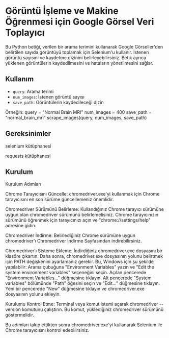 # Görüntü İşleme ve Makine Öğrenmesi için Google Görsel Veri Toplayıcı

Bu Python betiği, verilen bir arama terimini kullanarak Google Görseller'den belirtilen sayıda görüntüyü toplamak için Selenium'u kullanır. İstenen görüntü sayısını ve kaydetme dizinini belirleyebilirsiniz. Betik ayrıca yüklenen görüntülerin kaydedilmesini ve hataların yönetilmesini sağlar.

## Kullanım

- `query`: Arama terimi
- `num_images`: İstenen görüntü sayısı
- `save_path`: Görüntülerin kaydedileceği dizin

Örneğin:
query = "Normal Brain MRI"
num_images = 400
save_path = "normal_brain_mri"
scrape_images(query, num_images, save_path)

## Gereksinimler

selenium kütüphanesi


requests kütüphanesi


## Kurulum
Kurulum Adımları

  Chrome Tarayıcısını Güncelle: chromedriver.exe'yi kullanmak için Chrome tarayıcısını en son sürüme güncellemeniz önemlidir.

  Chromedriver Sürümünü Belirleme: Kullandığınız Chrome tarayıcı sürümüne uygun olan chromedriver sürümünü belirlemelisiniz. Chrome tarayıcınızın sürümünü öğrenmek için tarayıcınızı açın ve "chrome://settings/help" adresine gidin.

  Chromedriver İndirme: Belirlediğiniz Chrome sürümüne uygun chromedriver'ı Chromedriver İndirme Sayfasından indirebilirsiniz.

  Chromedriver'ı Sisteme Ekleme: İndirdiğiniz chromedriver.exe dosyasını bir klasöre çıkartın. Daha sonra, chromedriver.exe dosyasının yolunu belirtmek için PATH değişkenini ayarlamanız gerekir. Bu, Windows için şu şekilde yapılabilir:
  Arama çubuğuna "Environment Variables" yazın ve "Edit the system environment variables" seçeneğini seçin.
  Açılan pencerede "Environment Variables..." düğmesine tıklayın.
  Alt pencerede "System variables" bölümünde "Path" öğesini seçin ve "Edit..." düğmesine tıklayın.
  Yeni bir pencerede "New" düğmesine tıklayın ve chromedriver.exe dosyasının yolunu ekleyin.

  Kurulumu Kontrol Etme: Terminal veya komut istemi açarak chromedriver --version komutunu çalıştırın. Bu komut, yüklediğiniz chromedriver sürümünü göstermelidir.

Bu adımları takip ettikten sonra chromedriver.exe'yi kullanarak Selenium ile Chrome tarayıcısını kontrol edebilirsiniz.
